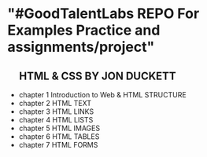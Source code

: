<h1>"#GoodTalentLabs REPO For Examples Practice and assignments/project"</h1>

<ul>
  <h2>HTML & CSS BY JON DUCKETT</h2>
  <li><span>chapter 1 </span> Introduction to Web & HTML STRUCTURE</li>
  <li><span>chapter 2 </span> HTML TEXT</li>
  <li><span>chapter 3 </span> HTML LINKS</li>
  <li><span>chapter 4 </span> HTML LISTS</li>
  <li><span>chapter 5 </span> HTML IMAGES</li>
  <li><span>chapter 6 </span> HTML TABLES</li>
  <li><span>chapter 7 </span> HTML FORMS</li>
</ul>